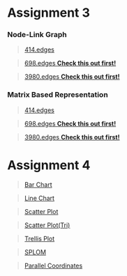 <h1>Assignment 3</h1>

<h3>Node-Link Graph</h3>

><a href="https://bl.ocks.org/slerkpatomsak/raw/a8c5e1a4734f0d547c8f9516b6239256/" target="_blank">414.edges</a>

><a href="https://bl.ocks.org/slerkpatomsak/raw/4bf2edaf9f5cc580dcb34f99d1c83991/" target="_blank">698.edges **Check this out first!**</a>

><a href="https://bl.ocks.org/slerkpatomsak/raw/1722238b458179b065fbfc4db389a1a6/" target="_blank">3980.edges **Check this out first!**</a>

<h3>Matrix Based Representation</h3>

><a href="https://bl.ocks.org/slerkpatomsak/raw/f124b5e74e34a2be57292a0362a633c5/" target="_blank">414.edges</a>

><a href="https://bl.ocks.org/slerkpatomsak/raw/d82436ebb7113053d224d285c8c47c13/" target="_blank">698.edges **Check this out first!**</a>

><a href="https://bl.ocks.org/slerkpatomsak/raw/1120782b609c5c38f6ff4ba470d1b741/" target="_blank">3980.edges **Check this out first!**</a>



<h1>Assignment 4</h1>

><a href="https://bl.ocks.org/slerkpatomsak/raw/4f487671502bea1334463d425a2faa17/" target="_blank">Bar Chart</a>

><a href="https://bl.ocks.org/slerkpatomsak/raw/2e01456469747b0228cacc107ba73750/" target="_blank">Line Chart</a>

><a href="https://bl.ocks.org/slerkpatomsak/raw/7b412ce52a1b570a7534da555596e86a/" target="_blank">Scatter Plot</a>

><a href="https://bl.ocks.org/slerkpatomsak/raw/435dc4353485e99df2da7d78a203afb9/" target="_blank">Scatter Plot(Tri)</a>

><a href="https://bl.ocks.org/slerkpatomsak/raw/297397e7204eca6c7667e4fa5914b271/" target="_blank">Trellis Plot</a>

><a href="https://bl.ocks.org/slerkpatomsak/raw/20b268f948fd1ad4dba1aa4a6b729fde/" target="_blank">SPLOM</a>

><a href="https://bl.ocks.org/slerkpatomsak/raw/971d04facc1d680d507cfef6b28b9c5b/" target="_blank">Parallel Coordinates</a>








